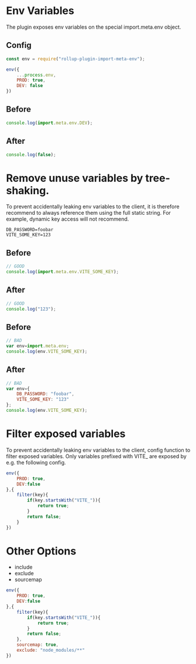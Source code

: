 # Env Variables

The plugin exposes env variables on the special import.meta.env object.

## Config

```javascript
const env = require("rollup-plugin-import-meta-env");
```

```javascript
env({
    ...process.env,
    PROD: true,
    DEV: false
})
```

## Before

```javascript
console.log(import.meta.env.DEV);
```

## After

```javascript
console.log(false);
```

# Remove unuse variables by tree-shaking.

To prevent accidentally leaking env variables to the client, it is therefore recommend to always reference them using the full static string. For example, dynamic key access will not recommend.

```
DB_PASSWORD=foobar
VITE_SOME_KEY=123
```

## Before

```javascript
// GOOD
console.log(import.meta.env.VITE_SOME_KEY);
```

## After

```javascript
// GOOD
console.log("123");
```

## Before

```javascript
// BAD
var env=import.meta.env;
console.log(env.VITE_SOME_KEY);
```

## After

```javascript
// BAD
var env={
	DB_PASSWORD: "foobar",
	VITE_SOME_KEY: "123"
};
console.log(env.VITE_SOME_KEY);
```

# Filter exposed variables

To prevent accidentally leaking env variables to the client, config function to filter exposed variables. Only variables prefixed with VITE_ are exposed by e.g. the following config.

```javascript
env({
    PROD: true,
    DEV:false
},{
    filter(key){
        if(key.startsWith("VITE_")){
            return true;
        }
        return false;
    }
})
```

# Other Options

* include
* exclude
* sourcemap

```javascript
env({
    PROD: true,
    DEV:false
},{
    filter(key){
        if(key.startsWith("VITE_")){
            return true;
        }
        return false;
    },
    sourcemap: true,
    exclude: "node_modules/**"
})
```